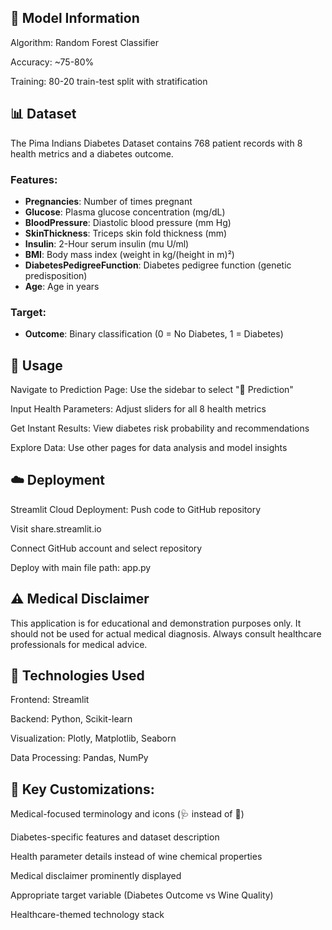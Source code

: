 ## 🤖 Model Information
Algorithm: Random Forest Classifier

Accuracy: ~75-80%

Training: 80-20 train-test split with stratification

## 📊 Dataset
The Pima Indians Diabetes Dataset contains 768 patient records with 8 health metrics and a diabetes outcome.

### Features:
- **Pregnancies**: Number of times pregnant
- **Glucose**: Plasma glucose concentration (mg/dL)
- **BloodPressure**: Diastolic blood pressure (mm Hg)
- **SkinThickness**: Triceps skin fold thickness (mm)
- **Insulin**: 2-Hour serum insulin (mu U/ml)
- **BMI**: Body mass index (weight in kg/(height in m)²)
- **DiabetesPedigreeFunction**: Diabetes pedigree function (genetic predisposition)
- **Age**: Age in years

### Target:
- **Outcome**: Binary classification (0 = No Diabetes, 1 = Diabetes)

## 🎯 Usage
Navigate to Prediction Page: Use the sidebar to select "🎯 Prediction"

Input Health Parameters: Adjust sliders for all 8 health metrics

Get Instant Results: View diabetes risk probability and recommendations

Explore Data: Use other pages for data analysis and model insights

## ☁️ Deployment
Streamlit Cloud Deployment:
Push code to GitHub repository

Visit share.streamlit.io

Connect GitHub account and select repository

Deploy with main file path: app.py

## ⚠️ Medical Disclaimer
This application is for educational and demonstration purposes only. It should not be used for actual medical diagnosis. Always consult healthcare professionals for medical advice.

## 🔧 Technologies Used
Frontend: Streamlit

Backend: Python, Scikit-learn

Visualization: Plotly, Matplotlib, Seaborn

Data Processing: Pandas, NumPy

## 🎯 Key Customizations:
Medical-focused terminology and icons (🩺 instead of 🍷)

Diabetes-specific features and dataset description

Health parameter details instead of wine chemical properties

Medical disclaimer prominently displayed

Appropriate target variable (Diabetes Outcome vs Wine Quality)

Healthcare-themed technology stack

